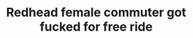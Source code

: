---
layout: post
title: Redhead female commuter got fucked for free ride
duration: '09:54'
view: 221
rate: 2
video: 'http://fantasti.cc/embed/844499/'
category:
 - blonde
 - blowjob
 - cab
 - gorgeous
 - outdoor
tags: 
 - sucked
 - fucked
priority: 0.9
changefreq: daily
---
